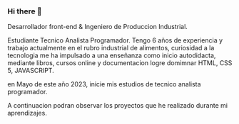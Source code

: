 ### Hi there 👋
Desarrollador front-end & Ingeniero de Produccion Industrial.

Estudiante Tecnico Analista Programador.
Tengo 6 años de experiencia y trabajo actualmente en el rubro industrial de alimentos, curiosidad a la tecnologia me ha impulsado a una enseñanza como inicio autodidacta, mediante libros, cursos online y documentacion logre domimnar HTML, CSS 5, JAVASCRIPT.

en Mayo de este año 2023, inicie mis estudios de tecnico analista programador.

A continuacion podran observar los proyectos que he realizado durante mi aprendizajes. 



<!--
**OnofreDavila/onofredavila** is a ✨ _special_ ✨ repository because its `README.md` (this file) appears on your GitHub profile.

Here are some ideas to get you started:

- 🔭 I’m currently working on ...
- 🌱 I’m currently learning ...
- 👯 I’m looking to collaborate on ...
- 🤔 I’m looking for help with ...
- 💬 Ask me about ...
- 📫 How to reach me: ...
- 😄 Pronouns: ...
- ⚡ Fun fact: ...
-->

